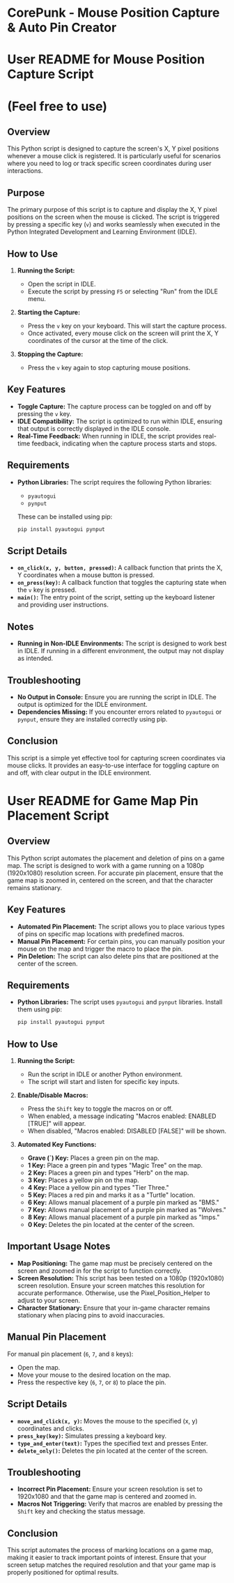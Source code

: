 # CorePunk - Mouse Position Capture & Auto Pin Creator


# User README for Mouse Position Capture Script
# (Feel free to use)

## Overview
This Python script is designed to capture the screen's X, Y pixel positions whenever a mouse click is registered. It is particularly useful for scenarios where you need to log or track specific screen coordinates during user interactions.

## Purpose
The primary purpose of this script is to capture and display the X, Y pixel positions on the screen when the mouse is clicked. The script is triggered by pressing a specific key (`v`) and works seamlessly when executed in the Python Integrated Development and Learning Environment (IDLE).

## How to Use
1. **Running the Script:**
   - Open the script in IDLE.
   - Execute the script by pressing `F5` or selecting "Run" from the IDLE menu.

2. **Starting the Capture:**
   - Press the `v` key on your keyboard. This will start the capture process.
   - Once activated, every mouse click on the screen will print the X, Y coordinates of the cursor at the time of the click.

3. **Stopping the Capture:**
   - Press the `v` key again to stop capturing mouse positions.

## Key Features
- **Toggle Capture:** The capture process can be toggled on and off by pressing the `v` key.
- **IDLE Compatibility:** The script is optimized to run within IDLE, ensuring that output is correctly displayed in the IDLE console.
- **Real-Time Feedback:** When running in IDLE, the script provides real-time feedback, indicating when the capture process starts and stops.

## Requirements
- **Python Libraries:** The script requires the following Python libraries:
  - `pyautogui`
  - `pynput`

  These can be installed using pip:
  ```bash
  pip install pyautogui pynput
  ```

## Script Details
- **`on_click(x, y, button, pressed)`:** A callback function that prints the X, Y coordinates when a mouse button is pressed.
- **`on_press(key)`:** A callback function that toggles the capturing state when the `v` key is pressed.
- **`main()`:** The entry point of the script, setting up the keyboard listener and providing user instructions.

## Notes
- **Running in Non-IDLE Environments:** The script is designed to work best in IDLE. If running in a different environment, the output may not display as intended.

## Troubleshooting
- **No Output in Console:** Ensure you are running the script in IDLE. The output is optimized for the IDLE environment.
- **Dependencies Missing:** If you encounter errors related to `pyautogui` or `pynput`, ensure they are installed correctly using pip.

## Conclusion
This script is a simple yet effective tool for capturing screen coordinates via mouse clicks. It provides an easy-to-use interface for toggling capture on and off, with clear output in the IDLE environment.

# User README for Game Map Pin Placement Script

## Overview
This Python script automates the placement and deletion of pins on a game map. The script is designed to work with a game running on a 1080p (1920x1080) resolution screen. For accurate pin placement, ensure that the game map is zoomed in, centered on the screen, and that the character remains stationary.

## Key Features
- **Automated Pin Placement:** The script allows you to place various types of pins on specific map locations with predefined macros.
- **Manual Pin Placement:** For certain pins, you can manually position your mouse on the map and trigger the macro to place the pin.
- **Pin Deletion:** The script can also delete pins that are positioned at the center of the screen.

## Requirements
- **Python Libraries:** The script uses `pyautogui` and `pynput` libraries. Install them using pip:
  ```bash
  pip install pyautogui pynput
  ```

## How to Use
1. **Running the Script:**
   - Run the script in IDLE or another Python environment.
   - The script will start and listen for specific key inputs.

2. **Enable/Disable Macros:**
   - Press the `Shift` key to toggle the macros on or off.
   - When enabled, a message indicating "Macros enabled: ENABLED [TRUE]" will appear.
   - When disabled, "Macros enabled: DISABLED [FALSE]" will be shown.

3. **Automated Key Functions:**
   - **Grave (`) Key:** Places a green pin on the map.
   - **1 Key:** Place a green pin and types "Magic Tree" on the map.
   - **2 Key:** Places a green pin and types "Herb" on the map.
   - **3 Key:** Places a yellow pin on the map.
   - **4 Key:** Place a yellow pin and types "Tier Three."
   - **5 Key:** Places a red pin and marks it as a "Turtle" location.
   - **6 Key:** Allows manual placement of a purple pin marked as "BMS."
   - **7 Key:** Allows manual placement of a purple pin marked as "Wolves."
   - **8 Key:** Allows manual placement of a purple pin marked as "Imps."
   - **0 Key:** Deletes the pin located at the center of the screen.

## Important Usage Notes
- **Map Positioning:** The game map must be precisely centered on the screen and zoomed in for the script to function correctly.
- **Screen Resolution:** This script has been tested on a 1080p (1920x1080) screen resolution. Ensure your screen matches this resolution for accurate performance. Otherwise, use the Pixel_Position_Helper to adjust to your screen. 
- **Character Stationary:** Ensure that your in-game character remains stationary when placing pins to avoid inaccuracies.

## Manual Pin Placement
For manual pin placement (`6`, `7`, and `8` keys):
- Open the map.
- Move your mouse to the desired location on the map.
- Press the respective key (`6`, `7`, or `8`) to place the pin.

## Script Details
- **`move_and_click(x, y)`:** Moves the mouse to the specified (x, y) coordinates and clicks.
- **`press_key(key)`:** Simulates pressing a keyboard key.
- **`type_and_enter(text)`:** Types the specified text and presses Enter.
- **`delete_only()`:** Deletes the pin located at the center of the screen.

## Troubleshooting
- **Incorrect Pin Placement:** Ensure your screen resolution is set to 1920x1080 and that the game map is centered and zoomed in.
- **Macros Not Triggering:** Verify that macros are enabled by pressing the `Shift` key and checking the status message.

## Conclusion
This script automates the process of marking locations on a game map, making it easier to track important points of interest. Ensure that your screen setup matches the required resolution and that your game map is properly positioned for optimal results.
